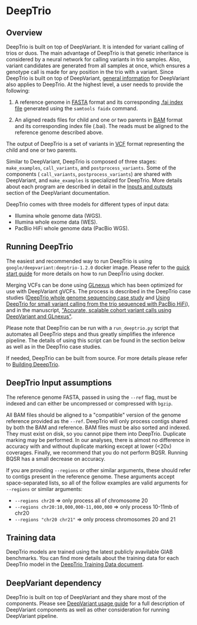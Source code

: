 # DeepTrio

## Overview

DeepTrio is built on top of DeepVariant. It is intended for variant calling of
trios or duos. The main advantage of DeepTrio is that genetic inheritance is
considered by a neural network for calling variants in trio samples. Also,
variant candidates are generated from all samples at once, which ensures a
genotype call is made for any position in the trio with a variant. Since
DeepTrio is built on top of DeepVariant,
[general information](deepvariant-details.md) for DeepVariant also applies to
DeepTrio. At the highest level, a user needs to provide the following:

1.  A reference genome in [FASTA](https://en.wikipedia.org/wiki/FASTA_format)
    format and its corresponding
    [.fai index file](http://www.htslib.org/doc/faidx.html) generated using the
    `samtools faidx` command.

1.  An aligned reads files for child and one or two parents in
    [BAM](http://genome.sph.umich.edu/wiki/BAM) format and its corresponding
    index file (.bai). The reads must be aligned to the reference genome
    described above.

The output of DeepTrio is a set of variants in
[VCF](https://samtools.github.io/hts-specs/VCFv4.3.pdf) format representing the
child and one or two parents.

Similar to DeepVariant, DeepTrio is composed of three stages: `make_examples`,
`call_variants`, and `postprocess_variants`. Some of the components (
`call_variants`, `postprocess_variants`) are shared with DeepVariant, and
`make_examples` is specialized for DeepTrio. More details about each program are
described in detail in the
[Inputs and outputs](deepvariant-details.md#inputs-and-outputs) section of the
DeepVariant documentation.

DeepTrio comes with three models for different types of input data:

*   Illumina whole genome data (WGS).
*   Illumina whole exome data (WES).
*   PacBio HiFi whole genome data (PacBio WGS).

## Running DeepTrio

The easiest and recommended way to run DeepTrio is using
`google/deepvariant:deeptrio-1.2.0` docker image. Please refer to the
[quick start guide](deeptrio-quick-start.md) for more details on how to run
DeepTrio using docker.

Merging VCFs can be done using
[GLnexus](https://github.com/dnanexus-rnd/GLnexus) which has been optimized for
use with DeepVariant gVCFs. The process is described in the DeepTrio case
studies
([DeepTrio whole genome sequencing case study](deeptrio-wgs-case-study.md) and
[Using DeepTrio for small variant calling from the trio sequenced with PacBio
HiFi](deeptrio-pacbio-case-study.md)), and in the manuscript,
["Accurate, scalable cohort variant calls using DeepVariant and GLnexus"](https://www.biorxiv.org/content/10.1101/2020.02.10.942086v2).

Please note that DeepTrio can be run with a `run_deeptrio.py` script that
automates all DeepTrio steps and thus greatly simplifies the inference pipeline.
The details of using this script can be found in the section below as well as in
the DeepTrio case studies.

If needed, DeepTrio can be built from source. For more details please refer to
[Building DeeepTrio](deeptrio-build-test.md).

## DeepTrio Input assumptions

The reference genome FASTA, passed in using the `--ref` flag, must be indexed
and can either be uncompressed or compressed with `bgzip`.

All BAM files should be aligned to a "compatible" version of the genome
reference provided as the `--ref`. DeepTrio will only process contigs shared by
both the BAM and reference. BAM files must be also sorted and indexed. They must
exist on disk, so you cannot pipe them into DeepTrio. Duplicate marking may be
performed. In our analyses, there is almost no difference in accuracy with and
without duplicate marking except at lower (<20x) coverages. Finally, we
recommend that you do not perform BQSR. Running BQSR has a small decrease on
accuracy.

If you are providing `--regions` or other similar arguments, these should refer
to contigs present in the reference genome. These arguments accept
space-separated lists, so all of the follow examples are valid arguments for
`--regions` or similar arguments:

*   `--regions chr20` => only process all of chromosome 20
*   `--regions chr20:10,000,000-11,000,000` => only process 10-11mb of chr20
*   `--regions "chr20 chr21"` => only process chromosomes 20 and 21

## Training data

DeepTrio models are trained using the latest publicly avavilable GIAB
benchmarks. You can find more details about the training data for each DeepTrio
model in the
[DeepTrio Training Data document](deeptrio-details-training-data.md).

## DeepVariant dependency

DeepTrio is built on top of DeepVariant and they share most of the components.
Please see [DeepVariant usage guide](deepvariant-details.md) for a full
description of DeepVariant components as well as other consideration for running
DeepVariant pipeline.
